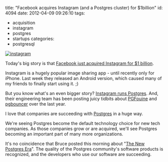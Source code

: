 title: "Facebook acquires Instagram (and a Postgres cluster) for $1billion"
id: 4094
date: 2012-04-09 09:26:10
tags: 
- acquisition
- instagram
- postgres
- startups
categories: 
- postgresql

[![](http://www.chesnok.com/daily/wp-content/uploads/2012/04/instagram.png "instagram")](http://www.chesnok.com/daily/wp-content/uploads/2012/04/instagram.png)

Today's big story is that [Facebook just acquired Instagram for $1 billion](http://thenextweb.com/insider/2012/04/09/instagram-acquired-by-facebook-service-will-stay-up-and-running-as-is-for-now/). 

Instagram is a hugely popular image sharing app - until recently only for iPhone. Last week they released an Android version, which caused many of my friends to finally start using it. ;)

But you know what's an even bigger story? [Instagram runs Postgres](http://instagram-engineering.tumblr.com/post/10853187575/sharding-ids-at-instagram). And, their engineering team has been posting juicy tidbits about [PGFouine](http://instagram-engineering.tumblr.com/post/20541814340/keeping-instagram-up-with-over-a-million-new-users-in) and [pgbouncer](http://instagram-engineering.tumblr.com/post/13649370142/what-powers-instagram-hundreds-of-instances-dozens-of) over the last year. 

I love that companies are succeeding with [Postgres](http://postgresql.org) in a huge way.

We're seeing Postgres become the default technology choice for new tech companies. As those companies grow or are acquired, we'll see Postgres becoming an important part of many more organizations.

It's no coincidence that Bruce posted this morning about "[The New Postgres Era](http://momjian.us/main/blogs/pgblog/2012.html#April_9_2012)". The quality of the Postgres community's software products is recognized, and the developers who use our software are succeeding.
